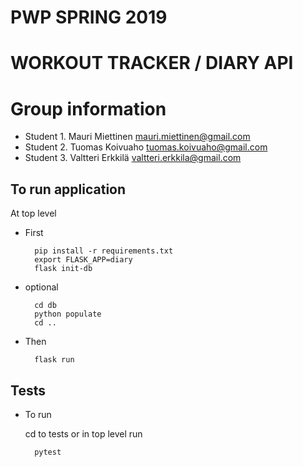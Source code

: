 # PWP SPRING 2019
# WORKOUT TRACKER / DIARY API
# Group information
* Student 1. Mauri Miettinen mauri.miettinen@gmail.com
* Student 2. Tuomas Koivuaho tuomas.koivuaho@gmail.com
* Student 3. Valtteri Erkkilä valtteri.erkkila@gmail.com


## To run application

At top level

* First

        pip install -r requirements.txt
        export FLASK_APP=diary
        flask init-db

* optional

        cd db
        python populate
        cd ..

* Then

        flask run


## Tests

* To run 

    cd to tests or in top level run

        pytest

